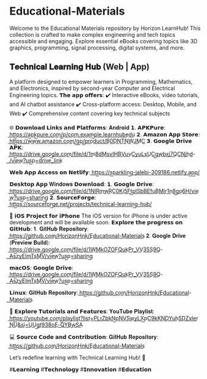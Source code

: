 # Educational-Materials
Welcome to the Educational Materials repository by Horizon LearnHub! This collection is crafted to make complex engineering and tech topics accessible and engaging. Explore essential eBooks covering topics like 3D graphics, programming, signal processing, digital systems, and more.

## 𝐓𝐞𝐜𝐡𝐧𝐢𝐜𝐚𝐥 𝐋𝐞𝐚𝐫𝐧𝐢𝐧𝐠 𝐇𝐮𝐛 (Web | App)
A platform designed to empower learners in Programming, Mathematics, and Electronics, inspired by second-year Computer and Electrical Engineering topics. 
𝗧𝗵𝗲 𝗮𝗽𝗽 𝗼𝗳𝗳𝗲𝗿𝘀:
✔️ Interactive eBooks, video tutorials, and AI chatbot assistance
✔️ Cross-platform access: Desktop, Mobile, and Web
✔️ Comprehensive content covering key technical subjects

🌐 𝗗𝗼𝘄𝗻𝗹𝗼𝗮𝗱 𝗟𝗶𝗻𝗸𝘀 𝗮𝗻𝗱 𝗣𝗹𝗮𝘁𝗳𝗼𝗿𝗺𝘀:
𝐀𝐧𝐝𝐫𝐨𝐢𝐝
𝟭. 𝗔𝗣𝗞𝗣𝘂𝗿𝗲: h͟t͟t͟p͟s͟:͟/͟/͟a͟p͟k͟p͟u͟r͟e͟.͟c͟o͟m͟/͟p͟/͟c͟o͟m͟.͟e͟x͟a͟m͟p͟l͟e͟.͟l͟e͟a͟r͟n͟h͟u͟b͟e͟d͟u͟
𝟮. 𝗔𝗺𝗮𝘇𝗼𝗻 𝗔𝗽𝗽 𝗦𝘁𝗼𝗿𝗲: h͟t͟t͟p͟s͟:͟/͟/͟w͟w͟w͟.͟a͟m͟a͟z͟o͟n͟.͟c͟o͟m͟/͟g͟p͟/͟p͟r͟o͟d͟u͟c͟t͟/͟B͟0͟D͟N͟T͟N͟W͟J͟M͟C͟
𝟯. 𝗚𝗼𝗼𝗴𝗹𝗲 𝗗𝗿𝗶𝘃𝗲 𝗔𝗣𝗞: h͟t͟t͟p͟s͟:͟/͟/͟d͟r͟i͟v͟e͟.͟g͟o͟o͟g͟l͟e͟.͟c͟o͟m͟/͟f͟i͟l͟e͟/͟d͟/͟1͟m͟8͟d͟M͟s͟v͟I͟H͟B͟V͟u͟v͟C͟y͟u͟L͟s͟U͟C͟g͟w͟b͟x͟j͟7͟Q͟C͟N͟j͟h͟d͟-͟/͟v͟i͟e͟w͟?͟u͟s͟p͟=͟d͟r͟i͟v͟e͟_͟l͟i͟n͟k͟

𝗪𝗲𝗯 𝗔𝗽𝗽
𝗔𝗰𝗰𝗲𝘀𝘀 𝗼𝗻 𝗡𝗲𝘁𝗹𝗶𝗳𝘆: h͟t͟t͟p͟s͟:͟/͟/͟s͟p͟a͟r͟k͟l͟i͟n͟g͟-͟j͟a͟l͟e͟b͟i͟-͟3͟0͟9͟1͟8͟6͟.͟n͟e͟t͟l͟i͟f͟y͟.͟a͟p͟p͟/͟

𝗗𝗲𝘀𝗸𝘁𝗼𝗽 𝗔𝗽𝗽 
𝐖𝐢𝐧𝐝𝐨𝐰𝐬 𝗗𝗼𝘄𝗻𝗹𝗼𝗮𝗱: 
𝟭. 𝗚𝗼𝗼𝗴𝗹𝗲 𝗗𝗿𝗶𝘃𝗲: h͟t͟t͟p͟s͟:͟/͟/͟d͟r͟i͟v͟e͟.͟g͟o͟o͟g͟l͟e͟.͟c͟o͟m͟/͟f͟i͟l͟e͟/͟d͟/͟1͟N͟I͟R͟m͟w͟R͟C͟0͟K͟i͟5͟F͟t͟p͟l͟S͟b͟B͟E͟f͟u͟B͟M͟i͟r͟1͟n͟8͟g͟o͟6͟H͟/͟v͟i͟e͟w͟?͟u͟s͟p͟=͟s͟h͟a͟r͟i͟n͟g͟
𝟮. 𝗦𝗼𝘂𝗿𝗰𝗲𝗙𝗼𝗿𝗴𝗲: h͟t͟t͟p͟s͟:͟/͟/͟s͟o͟u͟r͟c͟e͟f͟o͟r͟g͟e͟.͟n͟e͟t͟/͟p͟r͟o͟j͟e͟c͟t͟s͟/͟t͟e͟c͟h͟n͟i͟c͟a͟l͟-͟l͟e͟a͟r͟n͟i͟n͟g͟-͟h͟u͟b͟/͟

📱 𝗶𝗢𝗦 𝗣𝗿𝗼𝗷𝗲𝗰𝘁 𝗳𝗼𝗿 𝗶𝗣𝗵𝗼𝗻𝗲
The iOS version for iPhone is under active development and will be available soon. 𝗘𝘅𝗽𝗹𝗼𝗿𝗲 𝘁𝗵𝗲 𝗽𝗿𝗼𝗴𝗿𝗲𝘀𝘀 𝗼𝗻 𝗚𝗶𝘁𝗛𝘂𝗯:
𝟏. 𝐆𝐢𝐭𝐇𝐮𝐛 𝐑𝐞𝐩𝐨𝐬𝐢𝐭𝐨𝐫𝐲: h͟t͟t͟p͟s͟:͟/͟/͟g͟i͟t͟h͟u͟b͟.͟c͟o͟m͟/͟H͟o͟r͟i͟z͟o͟n͟H͟n͟k͟/͟E͟d͟u͟c͟a͟t͟i͟o͟n͟a͟l͟-͟M͟a͟t͟e͟r͟i͟a͟l͟s͟
𝟐. 𝐆𝐨𝐨𝐠𝐥𝐞 𝐃𝐫𝐢𝐯𝐞 (𝐏𝐫𝐞𝐯𝐢𝐞𝐰 𝐁𝐮𝐢𝐥𝐝): h͟t͟t͟p͟s͟:͟/͟/͟d͟r͟i͟v͟e͟.͟g͟o͟o͟g͟l͟e͟.͟c͟o͟m͟/͟f͟i͟l͟e͟/͟d͟/͟1͟W͟M͟k͟O͟Z͟O͟F͟Q͟u͟k͟P͟r͟_͟V͟V͟3͟5͟S͟9͟Q͟-͟A͟s͟z͟y͟E͟l͟m͟T͟s͟M͟V͟/͟v͟i͟e͟w͟?͟u͟s͟p͟=͟s͟h͟a͟r͟i͟n͟g͟

𝗺𝗮𝗰𝗢𝗦: 
𝗚𝗼𝗼𝗴𝗹𝗲 𝗗𝗿𝗶𝘃𝗲: h͟t͟t͟p͟s͟:͟/͟/͟d͟r͟i͟v͟e͟.͟g͟o͟o͟g͟l͟e͟.͟c͟o͟m͟/͟f͟i͟l͟e͟/͟d͟/͟1͟W͟M͟k͟O͟Z͟O͟F͟Q͟u͟k͟P͟r͟_͟V͟V͟3͟5͟S͟9͟Q͟-͟A͟s͟z͟y͟E͟l͟m͟T͟s͟M͟V͟/͟v͟i͟e͟w͟?͟u͟s͟p͟=͟s͟h͟a͟r͟i͟n͟g͟

𝗟𝗶𝗻𝘂𝘅: 
𝐆𝐢𝐭𝐇𝐮𝐛 𝐑𝐞𝐩𝐨𝐬𝐢𝐭𝐨𝐫𝐲: h͟t͟t͟p͟s͟:͟/͟/͟g͟i͟t͟h͟u͟b͟.͟c͟o͟m͟/͟H͟o͟r͟i͟z͟o͟n͟H͟n͟k͟/͟E͟d͟u͟c͟a͟t͟i͟o͟n͟a͟l͟-͟M͟a͟t͟e͟r͟i͟a͟l͟s͟

🎥 𝗘𝘅𝗽𝗹𝗼𝗿𝗲 𝗧𝘂𝘁𝗼𝗿𝗶𝗮𝗹𝘀 𝗮𝗻𝗱 𝗙𝗲𝗮𝘁𝘂𝗿𝗲𝘀:
𝐘𝐨𝐮𝐓𝐮𝐛𝐞 𝐏𝐥𝐚𝐲𝐥𝐢𝐬𝐭: h͟t͟t͟p͟s͟:͟/͟/͟y͟o͟u͟t͟u͟b͟e͟.͟c͟o͟m͟/͟p͟l͟a͟y͟l͟i͟s͟t͟?͟l͟i͟s͟t͟=͟P͟L͟r͟Z͟b͟k͟N͟p͟N͟V͟S͟w͟y͟L͟X͟p͟C͟9͟k͟K͟N͟D͟Y͟u͟h͟5͟D͟Z͟x͟l͟e͟r͟N͟U͟&͟s͟i͟=͟U͟U͟g͟t͟9͟3͟8͟o͟E͟-͟Q͟Y͟B͟w͟S͟A͟

💻 𝗦𝗼𝘂𝗿𝗰𝗲 𝗖𝗼𝗱𝗲 𝗮𝗻𝗱 𝗖𝗼𝗻𝘁𝗿𝗶𝗯𝘂𝘁𝗶𝗼𝗻:
𝐆𝐢𝐭𝐇𝐮𝐛 𝐑𝐞𝐩𝐨𝐬𝐢𝐭𝐨𝐫𝐲: h͟t͟t͟p͟s͟:͟/͟/͟g͟i͟t͟h͟u͟b͟.͟c͟o͟m͟/͟H͟o͟r͟i͟z͟o͟n͟H͟n͟k͟/͟E͟d͟u͟c͟a͟t͟i͟o͟n͟a͟l͟-͟M͟a͟t͟e͟r͟i͟a͟l͟s͟

Let’s redefine learning with Technical Learning Hub! 🌟

#𝗟𝗲𝗮𝗿𝗻𝗶𝗻𝗴 #𝗧𝗲𝗰𝗵𝗻𝗼𝗹𝗼𝗴𝘆 #𝗜𝗻𝗻𝗼𝘃𝗮𝘁𝗶𝗼𝗻 #𝗘𝗱𝘂𝗰𝗮𝘁𝗶𝗼𝗻
